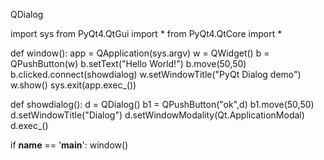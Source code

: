 QDialog

import sys
from PyQt4.QtGui import *
from PyQt4.QtCore import *

def window():
   app = QApplication(sys.argv)
   w = QWidget()
   b = QPushButton(w)
   b.setText("Hello World!")
   b.move(50,50)
   b.clicked.connect(showdialog)
   w.setWindowTitle("PyQt Dialog demo")
   w.show()
   sys.exit(app.exec_())
	
def showdialog():
   d = QDialog()
   b1 = QPushButton("ok",d)
   b1.move(50,50)
   d.setWindowTitle("Dialog")
   d.setWindowModality(Qt.ApplicationModal)
   d.exec_()
	
if __name__ == '__main__':
   window()
